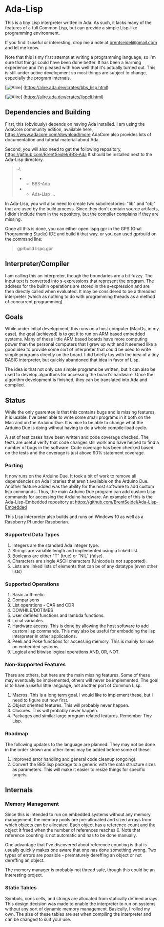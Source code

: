 # Ada-Lisp
This is a tiny Lisp interpreter written in Ada.  As such, it lacks many of the features of
a full Common Lisp, but can provide a simple Lisp-like programming environment.

If you find it useful or interesting, drop me a note at brentseidel@gmail.com and
let me know.

Note that this is my first attempt at writing a programming language, so I'm sure
that things could have been done better.  It has been a learning experience and
I'm pleased with how well that it's actually turned out.  This is still under
active development so most things are subject to change, especially the program
internals.


[![Alire](https://img.shields.io/endpoint?url=https://alire.ada.dev/badges/bbs_lisp.json)]
(https://alire.ada.dev/crates/bbs_lisp.html)


[![Alire](https://img.shields.io/endpoint?url=https://alire.ada.dev/badges/lispcli.json)]
(https://alire.ada.dev/crates/lispcli.html)


## Dependencies and Building
First, this (obviously) depends on having Ada installed.  I am using the
AdaCore community edition, available here, https://www.adacore.com/download/more
AdaCore also provides lots of documentation and tutorial material about Ada.

Second, you will also need to get the following repository,
https://github.com/BrentSeidel/BBS-Ada  It should be installed next to
the Ada-Lisp directory.

> -\
>  + - BBS-Ada
>  + - Ada-Lisp
>  ...

In Ada-Lisp, you will also need to create two subdirectories: "lib" and "obj" that are used by the build process.  Since they don't contain source artifacts, I didn't include them in the repository, but the compiler complains if they are missing.

Once all this is done, you can either open lispq.gpr in the GPS (Gnat
Programming Studio) IDE and build it that way, or you can used gprbuild
on the command line:

> gprbuild lispq.gpr


## Interpreter/Compiler
I am calling this an interpreter, though the boundaries are a bit fuzzy.  The input text is
converted into s-expressions that represent the program.  The address for the builtin
operations are stored in the s-expression and are then directly called when evaluated.
It may be considered to be a threaded interpreter (which as nothing to do with programming
threads as a method of concurrent programming).

## Goals
While under initial development, this runs on a host computer (MacOs, in my case), the
goal (achieved) is to get it to run on ARM based embedded systems.  Many of these little
ARM based boards have more computing power than the personal computers that I grew up
with and it seemed like a good idea to provide some sort of interpreter that could be
used to write simple programs directly on the board.  I did briefly toy with the idea
of a tiny BASIC interpreter, but quickly abandoned that idea in favor of Lisp.

The idea is that not only can simple programs be written, but it can also be used to
develop algorithms for accessing the board's hardware.  Once the algorithm development is
finished, they can be translated into Ada and compiled.

## Status

While the only guarentee is that this contains bugs and is missing features, it
is usable.  I've been able to write some small programs in it both on the Mac and
on the Arduino Due.  It is nice to be able to change what the Arduino Due is doing
without having to do a whole compile-load cycle.

A set of test cases have been written and code coverage checked.  The
tests are useful verify that code changes still work and have helped to
find a number of bugs in the software.  Code coverage has been checked
based on the tests and the coverage is just above 90% statement coverage.

### Porting
It now runs on the Arduino Due.  It took a bit of work to remove all dependencies
on Ada libraries that aren't available on the Arduino Due.  Another feature added
was the ability for the host software to add custom lisp commands.  Thus, the
main Arduino Due program can add custom Lisp commands for accessing the Arduino
hardware.  An example of this is the Ada-Lisp-Embedded repository at
https://github.com/BrentSeidel/Ada-Lisp-Embedded

This Lisp interpreter also builds and runs on Windows 10 as well as a Raspberry
PI under Raspberian.

### Supported Data Types
1. Integers are the standard Ada integer type.
2. Strings are variable length and implemented using a linked list.
3. Booleans are either "T" (true) or "NIL" (false).
4. Characters are single ASCII characters (Unicode is not supported).
5. Lists are linked lists of elements that can be of any datatype (even other lists)

### Supported Operations
1. Basic arithmetic
2. Comparisons
3. List operations - CAR and CDR
4. DOWHILE/DOTIMES
5. User defined functions and lambda functions.
6. Local variables.
7. Hardware access.  This is done by allowing the host software to add custom lisp
commands.  This may also be useful for embedding the lisp interpreter in other
applications.
8. Peek and Poke functions for accessing memory.  This is mainly for use on embedded
systems.
9. Logical and bitwise logical operations AND, OR, NOT.

### Non-Supported Features
There are others, but here are the main missing features.  Some of these may eventually
be implemented, others will never be implemented.  The goal is to have a useful
little language, not another port of Common Lisp.
1. Macros.  This is a long term goal.  I would like to implement these, but I need to
figure out how first.
2. Object oriented features.  This will probably never happen.
3. Closures.  This will probably never happen.
4. Packages and similar large program related features.  Remember *Tiny* Lisp.

### Roadmap
The following updates to the language are planned.  They may not be done in the
order shown and other items may be added before some of these.
1. Improved error handling and general code cleanup (ongoing).
2. Convert the BBS.lisp package to a generic with the data structure sizes as
parameters.  This will make it easier to resize things for specific targets.

## Internals

### Memory Management
Since this is intended to run on embedded systems without any memory management, the memory
pools are pre-allocated and sized arrays from which objects can be allocated.  Each object
has a reference count and the object it freed when the number of references reaches 0.  Note
that reference counting is not automatic and has to be done manually.

One advantage that I've discovered about reference counting is that is usually
quickly makes one aware that one has done something wrong.  Two types of errors
are possible - prematurely dereffing an object or not dereffing an object.

The memory manager is probably not thread safe, though this could be an interesting
project.

### Static Tables
Symbols, cons cells, and strings are allocated from statically defined arrays.  This
design decision was made to enable the interpreter to run on systems without any
sort of dynamic memory management.  Basically, I rolled my own.  The size of these
tables are set when compiling the interpreter and can be changed to suit your use.
